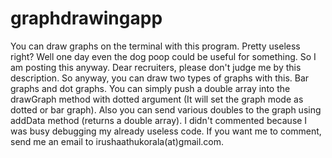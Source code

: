 # graphdrawingapp
You can draw graphs on the terminal with this program. Pretty useless right? Well one day even the dog poop could be useful for something. So I am posting this anyway. Dear recruiters, please don't judge me by this description. So anyway, you can draw two types of graphs with this. Bar graphs and dot graphs. You can simply push a double array into the drawGraph method with dotted argument (It will set the graph mode as dotted or bar graph). Also you can send various doubles to the graph using addData method (returns a double array). I didn't commented because I was busy debugging my already useless code. If you want me to comment, send me an email to irushaathukorala(at)gmail.com.
